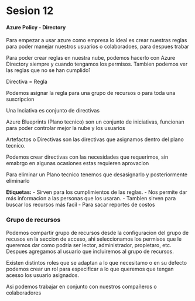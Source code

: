 # Sesion 12

#### Azure Policy - Directory

Para empezar a usar azure como empresa lo ideal es crear nuestras reglas para poder manejar nuestros usuarios o colaboradoes, para despues trabar

Para poder crear reglas en nuestra nube, podemos hacerlo con Azure Directory siempre y cuando tengamos los permisos. Tambien podemos ver las reglas que no se han cumplido1  

Directiva = Regla

Podemos asignar la regla para una grupo de recursos o para toda una suscripcion

Una  Inciativa es conjunto de directivas

Azure Blueprints (Plano tecnico) son un conjunto de iniciativas, funcionan para poder controlar mejor la nube y los usuarios 

Artefactos o Directivas son las directivas que asignamos dentro del plano tecnico. 

Podemos crear directivas con las necesidades que requerimos, sin emabrgo en algunas ocasiones estas requieren aprovacion

Para eliminar un Plano tecnico tenemos que desasignarlo y posteriormente eliminarlo


**Etiquetas:**
	- Sirven para los cumplimientos de las reglas.
	- Nos permite dar más informacion a las personas que los usaran.
	- Tambien sirven para buscar los recursos más facil
	- Para sacar reportes de costos

### Grupo de recursos

Podemos compartir grupo de recursos desde la configuracion del grupo de recusos en la seccion de acceso, ahi seleccionamos los permisos que le queremos dar como podria ser lector, administrador, propietaro, etc. Despues agregamos al usuario que incluiremos al grupo de recursos.

Existen distintos roles que se adaptan a lo que necesitamo o en su defecto podemos crear un rol para especificar a lo que queremos que tengan acesso los usuario asignados.

Asi podemos trabajar en conjunto con nuestros compañeros o colaboradores
















